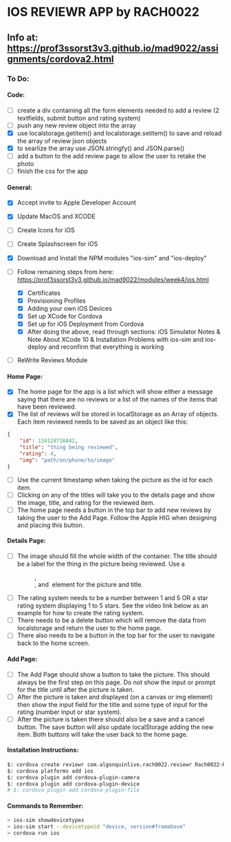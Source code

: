 # IOS REVIEWR APP by RACH0022

## Info at: https://prof3ssorst3v3.github.io/mad9022/assignments/cordova2.html

### To Do:
#### Code:
- [ ] create a div containing all the form elements needed to add a review (2 textfields, submit button and rating system)
- [ ] push any new review object into the array
- [x] use localstorage.getitem() and localstorage.setitem() to save and reload the array of review json objects
- [x] to searlize the array use JSON.stringfy() and JSON.parse()
- [ ] add a button to the add review page to allow the user to retake the photo
- [ ] finish the css for the app

#### General:
- [x] Accept invite to Apple Developer Account
- [x] Update MacOS and XCODE
- [ ] Create Icons for iOS
- [ ] Create Splashscreen for iOS
- [x] Download and Install the NPM modules "ios-sim" and "ios-deploy"
- [ ] Follow remaining steps from here: https://prof3ssorst3v3.github.io/mad9022/modules/week4/ios.html
    * [x] Certificates
    * [x] Provisioning Profiles
    * [x] Adding your own iOS Devices
    * [x] Set up XCode for Cordova
    * [x] Set up for iOS Deployment from Cordova
    * [x] After doing the above, read through sections: iOS Simulator Notes & Note About XCode 10 & Installation Problems with ios-sim and ios-deploy and reconfirm that everything is working
- [ ] ReWrite Reviews Module



#### Home Page:
- [x] The home page for the app is a list which will show either a message saying that there are no reviews or a list of the names of the items that have been reviewed.
- [x] The list of reviews will be stored in localStorage as an Array of objects. Each item reviewed needs to be saved as an object like this:
```json
{
    "id": 134128716842,
    "title": "thing being reviewed",
    "rating": 4,
    "img": "path/on/phone/to/image"
}
```
- [ ] Use the current timestamp when taking the picture as the id for each item.
- [ ] Clicking on any of the titles will take you to the details page and show the image, title, and rating for the reviewed item.
- [ ] The home page needs a button in the top bar to add new reviews by taking the user to the Add Page. Follow the Apple HIG when designing and placing this button.

#### Details Page:
- [ ] The image should fill the whole width of the container. The title should be a label for the thing in the picture being reviewed. Use a <figure>, <figcaption>, and <img> element for the picture and title.
- [ ] The rating system needs to be a number between 1 and 5 OR a star rating system displaying 1 to 5 stars. See the video link below as an example for how to create the rating system.
- [ ] There needs to be a delete button which will remove the data from localstorage and return the user to the home page.
- [ ] There also needs to be a button in the top bar for the user to navigate back to the home screen.

#### Add Page: 
- [ ] The Add Page should show a button to take the picture. This should always be the first step on this page. Do not show the input or prompt for the title until after the picture is taken.
- [ ] After the picture is taken and displayed (on a canvas or img element) then show the input field for the title and some type of input for the rating (number input or star system).
- [ ] After the picture is taken there should also be a save and a cancel button. The save button will also update localStorage adding the new item. Both buttons will take the user back to the home page.

#### Installation Instructions:
```bash
$: cordova create reviewr com.algonquinlive.rach0022.reviewr Rach0022-Reviewr
$: cordova platforms add ios
$: cordova plugin add cordova-plugin-camera
$: cordova plugin add cordova-plugin-device
# $: cordova plugin add cordova-plugin-file
```

#### Commands to Remember:
````bash
> ios-sim showdevicetypes
> ios-sim start --devicetypeid "device, version#fromabove"
> cordova run ios
````
